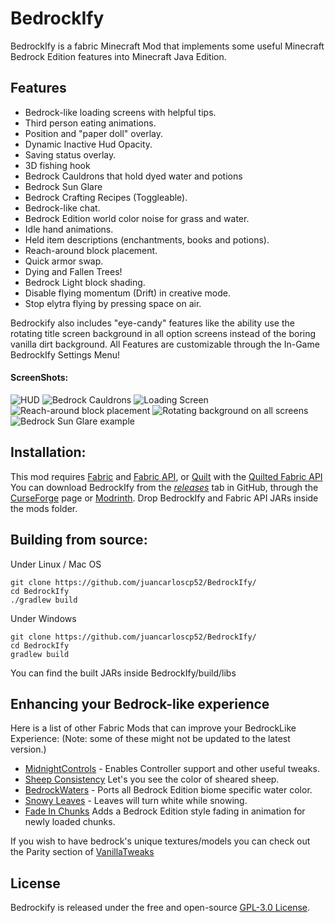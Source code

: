 # BedrockIfy
BedrockIfy is a fabric Minecraft Mod that implements some useful Minecraft Bedrock Edition features into Minecraft Java Edition.

## Features
- Bedrock-like loading screens with helpful tips.
- Third person eating animations.
- Position and "paper doll" overlay.
- Dynamic Inactive Hud Opacity.
- Saving status overlay.
- 3D fishing hook
- Bedrock Cauldrons that hold dyed water and potions
- Bedrock Sun Glare
- Bedrock Crafting Recipes (Toggleable).
- Bedrock-like chat.
- Bedrock Edition world color noise for grass and water.
- Idle hand animations.
- Held item descriptions (enchantments, books and potions).
- Reach-around block placement.
- Quick armor swap.
- Dying and Fallen Trees!
- Bedrock Light block shading.
- Disable flying momentum (Drift) in creative mode.
- Stop elytra flying by pressing space on air.

Bedrockify also includes "eye-candy" features like the ability use the rotating title screen background in all option screens instead of the boring vanilla dirt background.
All Features are customizable through the In-Game BedrockIfy Settings Menu!
#### ScreenShots:
![HUD](https://github.com/juancarloscp52/BedrockIfy/blob/master/readme%20images/HUD.png)
![Bedrock Cauldrons](https://github.com/juancarloscp52/BedrockIfy/blob/1.19.4/readme%20images/cauldrons.png)
![Loading Screen](https://github.com/juancarloscp52/BedrockIfy/blob/master/readme%20images/loading%20screen.png)
![Reach-around block placement](https://github.com/juancarloscp52/BedrockIfy/blob/master/readme%20images/reacharound.gif)
![Rotating background on all screens](https://github.com/juancarloscp52/BedrockIfy/blob/master/readme%20images/menu.gif)
![Bedrock Sun Glare example](https://github.com/juancarloscp52/BedrockIfy/blob/1.19.4/readme%20images/darksky.gif)

## Installation:
This mod requires [Fabric](https://fabricmc.net/use/) and [Fabric API](https://www.curseforge.com/minecraft/mc-mods/fabric-api), or [Quilt](https://quiltmc.org/install/) with the [Quilted Fabric API](https://modrinth.com/mod/qsl) 
You can download BedrockIfy from the _[releases](https://github.com/juancarloscp52/BedrockIfy/releases)_ tab in GitHub, through the [CurseForge](https://www.curseforge.com/minecraft/mc-mods/bedrockify) page or [Modrinth](https://modrinth.com/mod/bedrockify).
Drop BedrockIfy and Fabric API JARs inside the mods folder.
## Building from source:
Under Linux / Mac OS
```shell script
git clone https://github.com/juancarloscp52/BedrockIfy/
cd BedrockIfy
./gradlew build
```
Under Windows
```shell script
git clone https://github.com/juancarloscp52/BedrockIfy/
cd BedrockIfy
gradlew build
```
You can find the built JARs inside BedrockIfy/build/libs

## Enhancing your Bedrock-like experience

Here is a list of other Fabric Mods that can improve your BedrockLike Experience: (Note: some of these might not be updated to the latest version.)
- [MidnightControls](https://github.com/TeamMidnightDust/MidnightControls) - Enables Controller support and other useful tweaks.
- [Sheep Consistency](https://github.com/IMS212/sheepconsistency) Let's you see the color of sheared sheep.
- [BedrockWaters](https://github.com/2Retr0/BedrockWaters) - Ports all Bedrock Edition biome specific water color.
- [Snowy Leaves](https://github.com/Ashley1227/snowy-leaves) - Leaves will turn white while snowing.
- [Fade In Chunks](https://github.com/johni0702/fade-in-chunks) Adds a Bedrock Edition style fading in animation for newly loaded chunks.

If you wish to have bedrock's unique textures/models you can check out the Parity section of [VanillaTweaks](https://vanillatweaks.net/picker/resource-packs/)

## License
Bedrockify is released under the free and open-source [GPL-3.0 License](https://github.com/juancarloscp52/BedrockIfy/blob/master/LICENSE).
